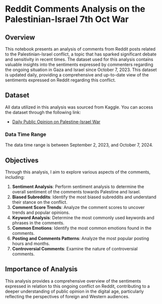# Reddit Comments Analysis on the Palestinian-Israel 7th Oct War

## Overview

This notebook presents an analysis of comments from Reddit posts related to the Palestinian-Israel conflict, a topic that has sparked significant debate and sensitivity in recent times. The dataset used for this analysis contains valuable insights into the sentiments expressed by commenters regarding the ongoing situation in Gaza and Israel since October 7, 2023. This dataset is updated daily, providing a comprehensive and up-to-date view of the sentiments expressed on Reddit regarding this conflict.

## Dataset

All data utilized in this analysis was sourced from Kaggle. You can access the dataset through the following link:

- [Daily Public Opinion on Palestine-Israel War](https://www.kaggle.com/datasets/asaniczka/reddit-on-israel-palestine-daily-updated)

### Data Time Range

The data time range is between September 2, 2023, and October 7, 2024.

## Objectives

Through this analysis, I aim to explore various aspects of the comments, including:

1. **Sentiment Analysis**: Perform sentiment analysis to determine the overall sentiment of the comments towards Palestine and Israel.
2. **Biased Subreddits**: Identify the most biased subreddits and understand their stance on the conflict.
3. **Comment Score Trends**: Analyze the comment scores to uncover trends and popular opinions.
4. **Keyword Analysis**: Determine the most commonly used keywords and phrases in the comments.
5. **Common Emotions**: Identify the most common emotions found in the comments.
6. **Posting and Comments Patterns**: Analyze the most popular posting hours and months.
7. **Controversial Comments**: Examine the nature of controversial comments.

## Importance of Analysis

This analysis provides a comprehensive overview of the sentiments expressed in relation to this ongoing conflict on Reddit, contributing to a deeper understanding of public opinion in the digital age, particularly reflecting the perspectives of foreign and Western audiences.
